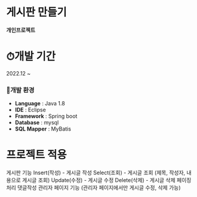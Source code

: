 # 게시판 만들기

**개인프로젝트**

# ⏱개발 기간
2022.12 ~ 



### 🏢개발 환경

- **Language** : Java 1.8
- **IDE** : Eclipse
- **Framework** : Spring boot
- **Database** : mysql
- **SQL Mapper** : MyBatis

# 프로젝트 적용
게시판 기능
Insert(작성) - 게시글 작성
Select(조회) - 게시글 조회 (제목, 작성자, 내용으로 게시글 조회)
Update(수정) - 게시글 수정
Delete(삭제) - 게시글 삭제
페이징 처리
댓글작성
관리자 페이지 기능 (관리자 페이지에서만 게시글 수정, 삭제 가능)



